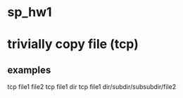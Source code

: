 # sp_hw1
# trivially copy file (tcp)

## examples
tcp file1 file2
tcp file1 dir
tcp file1 dir/subdir/subsubdir/file2
